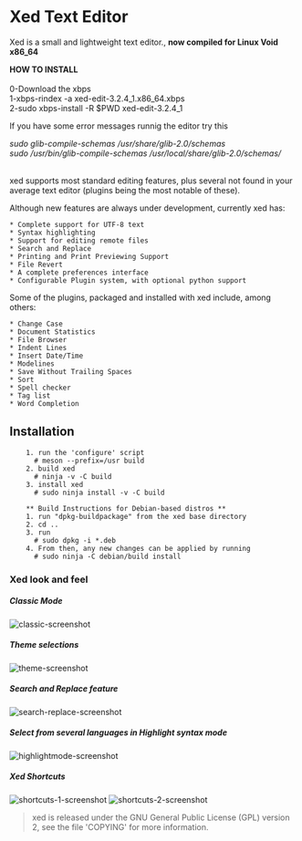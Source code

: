 # Xed Text Editor

Xed is a small and lightweight text editor., <b>now compiled for Linux Void x86_64</b>

<b>HOW TO INSTALL</b></br></br>
0-Download the xbps<br>
1-xbps-rindex -a xed-edit-3.2.4_1.x86_64.xbps<br>
2-sudo xbps-install -R $PWD xed-edit-3.2.4_1<br>

If you have some error messages runnig the editor try this<br>

<i>sudo glib-compile-schemas /usr/share/glib-2.0/schemas<br>
sudo /usr/bin/glib-compile-schemas /usr/local/share/glib-2.0/schemas/</i><br><br>


xed supports most standard editing features, plus several not found in your
average text editor (plugins being the most notable of these).

Although new features are always under development, currently xed has:

    * Complete support for UTF-8 text
    * Syntax highlighting
    * Support for editing remote files
    * Search and Replace
    * Printing and Print Previewing Support
    * File Revert
    * A complete preferences interface
    * Configurable Plugin system, with optional python support

Some of the plugins, packaged and installed with xed include, among others:

    * Change Case
    * Document Statistics
    * File Browser
    * Indent Lines
    * Insert Date/Time
    * Modelines
    * Save Without Trailing Spaces
    * Sort
    * Spell checker
    * Tag list
    * Word Completion


## Installation

```
    1. run the 'configure' script
      # meson --prefix=/usr build
    2. build xed
      # ninja -v -C build
    3. install xed
      # sudo ninja install -v -C build

    ** Build Instructions for Debian-based distros **
    1. run "dpkg-buildpackage" from the xed base directory
    2. cd ..
    3. run 
      # sudo dpkg -i *.deb
    4. From then, any new changes can be applied by running
      # sudo ninja -C debian/build install 
```

### Xed look and feel

##### Classic Mode
![classic-screenshot](https://github.com/linuxmint/xed/raw/master/screencaptures/classic_screencapture.png?raw=true)

##### Theme selections
![theme-screenshot](https://github.com/linuxmint/xed/raw/master/screencaptures/theme_screencapture.png?raw=true)

##### Search and Replace feature
![search-replace-screenshot](https://github.com/linuxmint/xed/raw/master/screencaptures/search_replace_screencapture.png?raw=true)

##### Select from several languages in Highlight syntax mode
![highlightmode-screenshot](https://github.com/linuxmint/xed/raw/master/screencaptures/highlightmode_screencapture.png?raw=true)

##### Xed Shortcuts
![shortcuts-1-screenshot](https://github.com/linuxmint/xed/raw/master/screencaptures/shortcuts_1_screencapture.png?raw=true)
![shortcuts-2-screenshot](https://github.com/linuxmint/xed/raw/master/screencaptures/shortcuts_2_screencapture.png?raw=true)



> xed is released under the GNU General Public License (GPL) version 2, see
> the file 'COPYING' for more information.
